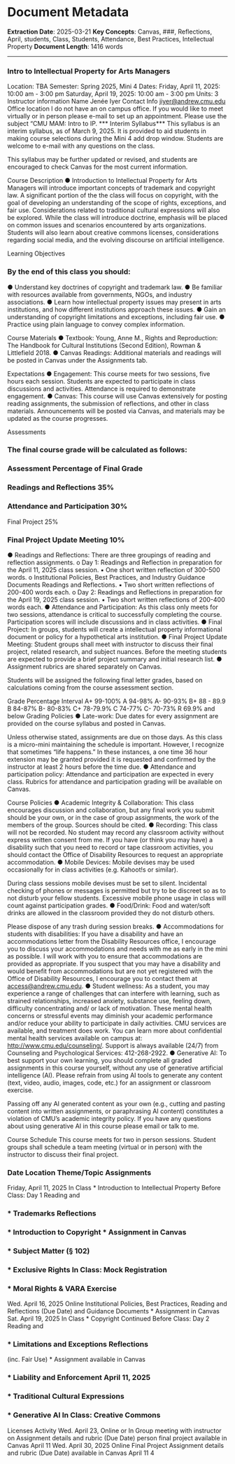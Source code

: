 # Document Metadata

**Extraction Date**: 2025-03-21
**Key Concepts**: Canvas, ###, Reflections, April, students, Class, Students, Attendance, Best Practices, Intellectual Property
**Document Length**: 1416 words

---

### Intro to Intellectual Property for Arts Managers

Location: TBA
Semester: Spring 2025, Mini 4
Dates: Friday, April 11, 2025: 10:00 am - 3:00 pm
Saturday, April 19, 2025: 10:00 am - 3:00 pm
Units: 3
Instructor information
Name Jenée Iyer
Contact Info jiyer@andrew.cmu.edu
Office location I do not have an on campus office. If you would like to meet virtually or in
person please e-mail to set up an appointment. Please use the subject “CMU
MAM: Intro to IP.
*** Interim Syllabus***
This syllabus is an interim syllabus, as of March 9, 2025. It is provided to aid students in making course
selections during the Mini 4 add drop window. Students are welcome to e-mail with any questions on the class.

This syllabus may be further updated or revised, and students are encouraged to check Canvas for the most
current information.

Course Description
● Introduction to Intellectual Property for Arts Managers will introduce important concepts of trademark and
copyright law. A significant portion of the the class will focus on copyright, with the goal of developing an
understanding of the scope of rights, exceptions, and fair use. Considerations related to traditional cultural
expressions will also be explored. While the class will introduce doctrine, emphasis will be placed on
common issues and scenarios encountered by arts organizations. Students will also learn about creative
commons licenses, considerations regarding social media, and the evolving discourse on artificial
intelligence.

Learning Objectives
### By the end of this class you should:

● Understand key doctrines of copyright and trademark law.
● Be familiar with resources available from governments, NGOs, and industry associations.
● Learn how intellectual property issues may present in arts institutions, and how different institutions
approach these issues.
● Gain an understanding of copyright limitations and exceptions, including fair use.
● Practice using plain language to convey complex information.

Course Materials
● Textbook: Young, Anne M., Rights and Reproduction: The Handbook for Cultural Institutions (Second
Edition), Rowman & Littlefield 2018.
● Canvas Readings: Additional materials and readings will be posted in Canvas under the Assignments tab.

Expectations
● Engagement: This course meets for two sessions, five hours each session. Students are expected to
participate in class discussions and activities. Attendance is required to demonstrate engagement.
● Canvas: This course will use Canvas extensively for posting reading assignments, the submission of
reflections, and other in class materials. Announcements will be posted via Canvas, and materials may be
updated as the course progresses.

Assessments
### The final course grade will be calculated as follows:

### Assessment Percentage of Final Grade

### Readings and Reflections 35%

### Attendance and Participation 30%

Final Project 25%
### Final Project Update Meeting 10%

● Readings and Reflections: There are three groupings of reading and reflection assignments.
o Day 1: Readings and Reflection in preparation for the April 11, 2025 class session.
▪ One short written reflection of 300-500 words.
o Institutional Policies, Best Practices, and Industry Guidance Documents Readings and Reflections.
▪ Two short written reflections of 200-400 words each.
o Day 2: Readings and Reflections in preparation for the April 19, 2025 class session.
▪ Two short written reflections of 200-400 words each.
● Attendance and Participation: As this class only meets for two sessions, attendance is critical to
successfully completing the course. Participation scores will include discussions and in class activities.
● Final Project: In groups, students will create a intellectual property informational document or policy for a
hypothetical arts institution.
● Final Project Update Meeting: Student groups shall meet with instructor to discuss their final project,
related research, and subject nuances. Before the meeting students are expected to provide a brief project
summary and initial research list.
● Assignment rubrics are shared separately on Canvas.

Students will be assigned the following final letter grades, based on calculations coming from the course
assessment section.

Grade Percentage Interval
A+ 99-100%
A 94-98%
A- 90-93%
B+ 88 - 89.9
B 84-87%
B- 80-83%
C+ 78-79.9%
C 74-77%
C- 70-73%
R 69.9% and below
Grading Policies
● Late-work: Due dates for every assignment are provided on the course syllabus and posted in Canvas.

Unless otherwise stated, assignments are due on those days. As this class is a micro-mini maintaining the
schedule is important. However, I recognize that sometimes “life happens.” In these instances, a one time 36
hour extension may be granted provided it is requested and confirmed by the instructor at least 2 hours
before the time due.
● Attendance and participation policy: Attendance and participation are expected in every class. Rubrics for
attendance and participation grading will be available on Canvas.

Course Policies
● Academic Integrity & Collaboration: This class encourages discussion and collaboration, but any final
work you submit should be your own, or in the case of group assignments, the work of the members of the
group. Sources should be cited.
● Recording: This class will not be recorded. No student may record any classroom activity without express
written consent from me. If you have (or think you may have) a disability such that you need to record or
tape classroom activities, you should contact the Office of Disability Resources to request an appropriate
accommodation.
● Mobile Devices: Mobile devises may be used occasionally for in class activities (e.g. Kahoot!s or similar).

During class sessions mobile devises must be set to silent. Incidental checking of phones or messages is
permitted but try to be discreet so as to not disturb your fellow students. Excessive mobile phone usage in
class will count against participation grades.
● Food/Drink: Food and water/soft drinks are allowed in the classroom provided they do not disturb others.

Please dispose of any trash during session breaks.
● Accommodations for students with disabilities: If you have a disability and have an accommodations
letter from the Disability Resources office, I encourage you to discuss your accommodations and needs with
me as early in the mini as possible. I will work with you to ensure that accommodations are provided as
appropriate. If you suspect that you may have a disability and would benefit from accommodations but are
not yet registered with the Office of Disability Resources, I encourage you to contact them at
access@andrew.cmu.edu.
● Student wellness: As a student, you may experience a range of challenges that can interfere with learning,
such as strained relationships, increased anxiety, substance use, feeling down, difficulty concentrating and/
or lack of motivation. These mental health concerns or stressful events may diminish your academic
performance and/or reduce your ability to participate in daily activities. CMU services are available, and
treatment does work. You can learn more about confidential mental health services available on campus
at: http://www.cmu.edu/counseling/. Support is always available (24/7) from Counseling and Psychological
Services: 412-268-2922.
● Generative AI: To best support your own learning, you should complete all graded assignments in this
course yourself, without any use of generative artificial intelligence (AI). Please refrain from using AI tools to
generate any content (text, video, audio, images, code, etc.) for an assignment or classroom exercise.

Passing off any AI generated content as your own (e.g., cutting and pasting content into written
assignments, or paraphrasing AI content) constitutes a violation of CMU’s academic integrity policy. If you
have any questions about using generative AI in this course please email or talk to me.

Course Schedule
This course meets for two in person sessions. Student groups shall schedule a team meeting (virtual or in person)
with the instructor to discuss their final project.
### Date Location Theme/Topic Assignments

Friday, April 11, 2025 In Class *  Introduction to Intellectual Property Before Class: Day 1 Reading and
### *  Trademarks Reflections

### *  Introduction to Copyright *  Assignment in Canvas

### *  Subject Matter (§ 102)

### *  Exclusive Rights In Class: Mock Registration

### *  Moral Rights & VARA Exercise

Wed. April 16, 2025 Online Institutional Policies, Best Practices, Reading and Reflections
(Due Date) and Guidance Documents *  Assignment in Canvas
Sat. April 19, 2025 In Class *  Copyright Continued Before Class: Day 2 Reading and
### *  Limitations and Exceptions Reflections

(inc. Fair Use) *  Assignment available in Canvas
### *  Liability and Enforcement April 11, 2025

### *  Traditional Cultural Expressions

### *  Generative AI In Class: Creative Commons

Licenses Activity
Wed. April 23, Online or In Group meeting with instructor on Assignment details and rubric
(Due Date) person final project available in Canvas April 11
Wed. April 30, 2025 Online Final Project Assignment details and rubric
(Due Date) available in Canvas April 11
4